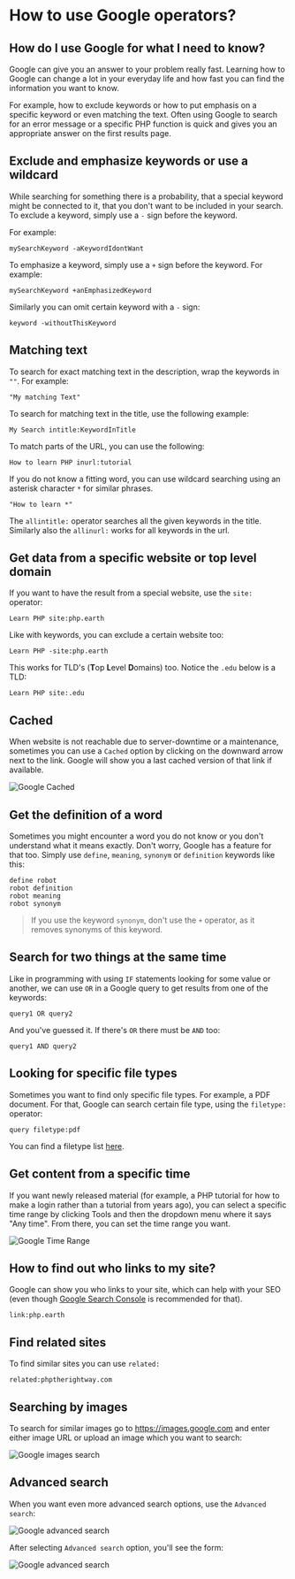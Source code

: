 # How to use Google operators?

## How do I use Google for what I need to know?

Google can give you an answer to your problem really fast. Learning how to
Google can change a lot in your everyday life and how fast you can find the
information you want to know.

For example, how to exclude keywords or how to put emphasis on a specific
keyword or even matching the text. Often using Google to search for an error
message or a specific PHP function is quick and gives you an appropriate answer
on the first results page.

## Exclude and emphasize keywords or use a wildcard

While searching for something there is a probability, that a special keyword might
be connected to it, that you don't want to be included in your search.
To exclude a keyword, simply use a `-` sign before the keyword.

For example:

```text
mySearchKeyword -aKeywordIdontWant
```

To emphasize a keyword, simply use a `+` sign before the keyword. For example:

```
mySearchKeyword +anEmphasizedKeyword
```

Similarly you can omit certain keyword with a `-` sign:

```
keyword -withoutThisKeyword
```

## Matching text

To search for exact matching text in the description, wrap the keywords in `""`.
For example:

```
"My matching Text"
```

To search for matching text in the title, use the following example:

```
My Search intitle:KeywordInTitle
```

To match parts of the URL, you can use the following:

```
How to learn PHP inurl:tutorial
```

If you do not know a fitting word, you can use wildcard searching using an
asterisk character `*` for similar phrases.

```
"How to learn *"
```

The `allintitle:` operator searches all the given keywords in the title. Similarly
also the `allinurl:` works for all keywords in the url.

## Get data from a specific website or top level domain

If you want to have the result from a special website, use the `site:` operator:

```
Learn PHP site:php.earth
```

Like with keywords, you can exclude a certain website too:

```
Learn PHP -site:php.earth
```

This works for TLD's (**T**op **L**evel **D**omains) too. Notice the `.edu`
below is a TLD:

```
Learn PHP site:.edu
```

## Cached

When website is not reachable due to server-downtime or a maintenance, sometimes
you can use a `Cached` option by clicking on the downward arrow next to the link.
Google will show you a last cached version of that link if available.

![Google Cached](https://raw.githubusercontent.com/php-earth/PHP.earth/master/assets/images/faq/misc/google-cached.png "Google Cached")

## Get the definition of a word

Sometimes you might encounter a word you do not know or you don't understand
what it means exactly. Don't worry, Google has a feature for that too. Simply
use `define`, `meaning`, `synonym` or `definition` keywords like this:

```
define robot
robot definition
robot meaning
robot synonym
```

> If you use the keyword `synonym`, don't use the `+` operator, as it removes
> synonyms of this keyword.

## Search for two things at the same time

Like in programming with using `IF` statements looking for some value or another,
we can use `OR` in a Google query to get results from one of the keywords:

```
query1 OR query2
```

And you've guessed it. If there's `OR` there must be `AND` too:

```
query1 AND query2
```

## Looking for specific file types

Sometimes you want to find only specific file types. For example, a PDF document.
For that, Google can search certain file type, using the `filetype:` operator:

```
query filetype:pdf
```

You can find a filetype list [here](https://en.wikipedia.org/wiki/List_of_file_formats).

## Get content from a specific time

If you want newly released material (for example, a PHP tutorial for how to make
a login rather than a tutorial from years ago), you can select a specific time
range by clicking Tools and then the dropdown menu where it says "Any time".
From there, you can set the time range you want.

![Google Time Range](https://raw.githubusercontent.com/php-earth/PHP.earth/master/assets/images/general/google-time.png "Google Time Range")

## How to find out who links to my site?

Google can show you who links to your site, which can help with your SEO (even
though [Google Search Console](https://www.google.com/webmasters/tools/home) is
recommended for that).

```
link:php.earth
```

## Find related sites

To find similar sites you can use `related:`

```text
related:phptherightway.com
```

## Searching by images

To search for similar images go to https://images.google.com and enter either
image URL or upload an image which you want to search:

![Google images search](https://raw.githubusercontent.com/php-earth/PHP.earth/master/assets/images/faq/misc/google-images.png "Google Images Search")

## Advanced search

When you want even more advanced search options, use the `Advanced search`:

![Google advanced search](https://raw.githubusercontent.com/php-earth/PHP.earth/master/assets/images/faq/misc/google-advanced.png "Google advanced search")

After selecting `Advanced search` option, you'll see the form:

![Google advanced search](https://raw.githubusercontent.com/php-earth/PHP.earth/master/assets/images/faq/misc/google-advanced-2.png "Google advanced search")
